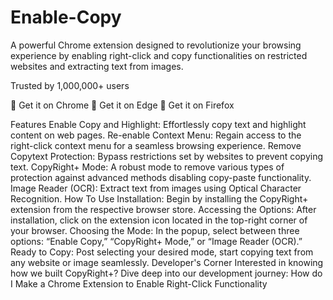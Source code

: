 # Enable-Copy
A powerful Chrome extension designed to revolutionize your browsing experience by enabling right-click and copy functionalities on restricted websites and extracting text from images.

Trusted by 1,000,000+ users

🔗 Get it on Chrome
🔗 Get it on Edge
🔗 Get it on Firefox

Features
Enable Copy and Highlight: Effortlessly copy text and highlight content on web pages.
Re-enable Context Menu: Regain access to the right-click context menu for a seamless browsing experience.
Remove Copytext Protection: Bypass restrictions set by websites to prevent copying text.
CopyRight+ Mode: A robust mode to remove various types of protection against advanced methods disabling copy-paste functionality.
Image Reader (OCR): Extract text from images using Optical Character Recognition.
How To Use
Installation: Begin by installing the CopyRight+ extension from the respective browser store.
Accessing the Options: After installation, click on the extension icon located in the top-right corner of your browser.
Choosing the Mode: In the popup, select between three options: “Enable Copy,” “CopyRight+ Mode,” or “Image Reader (OCR).”
Ready to Copy: Post selecting your desired mode, start copying text from any website or image seamlessly.
Developer's Corner
Interested in knowing how we built CopyRight+? Dive deep into our development journey:
How do I Make a Chrome Extension to Enable Right-Click Functionality
